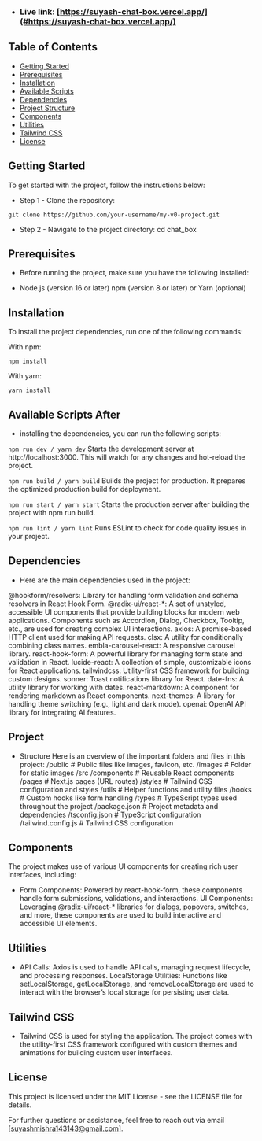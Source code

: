 - ### Live link: [https://suyash-chat-box.vercel.app/](#https://suyash-chat-box.vercel.app/)

## Table of Contents

- [Getting Started](#getting-started)
- [Prerequisites](#prerequisites)
- [Installation](#installation)
- [Available Scripts](#available-scripts)
- [Dependencies](#dependencies)
- [Project Structure](#project-structure)
- [Components](#components)
- [Utilities](#utilities)
- [Tailwind CSS](#tailwind-css)
- [License](#license)

## Getting Started

To get started with the project, follow the instructions below:

- Step 1 - Clone the repository:

`git clone https://github.com/your-username/my-v0-project.git`

- Step 2 - Navigate to the project directory:
  cd chat_box

## Prerequisites

- Before running the project, make sure you have the following installed:

- Node.js (version 16 or later) npm (version 8 or later) or Yarn (optional)

## Installation

To install the project dependencies, run one of the following commands:

With npm:

`npm install`

With yarn:

`yarn install`

## Available Scripts After

- installing the dependencies, you can run the following scripts:

`npm run dev / yarn dev` Starts the development server at http://localhost:3000. This will watch for any changes and hot-reload the project.

`npm run build / yarn build` Builds the project for production. It prepares the optimized production build for deployment.

`npm run start / yarn start` Starts the production server after building the project with npm run build.

`npm run lint / yarn lint` Runs ESLint to check for code quality issues in your project.

## Dependencies

- Here are the main dependencies used in the project:

@hookform/resolvers: Library for handling form validation and schema resolvers in React Hook Form. @radix-ui/react-\*: A set of unstyled, accessible UI components that provide building blocks for modern web applications. Components such as Accordion, Dialog, Checkbox, Tooltip, etc., are used for creating complex UI interactions. axios: A promise-based HTTP client used for making API requests. clsx: A utility for conditionally combining class names. embla-carousel-react: A responsive carousel library. react-hook-form: A powerful library for managing form state and validation in React. lucide-react: A collection of simple, customizable icons for React applications. tailwindcss: Utility-first CSS framework for building custom designs. sonner: Toast notifications library for React. date-fns: A utility library for working with dates. react-markdown: A component for rendering markdown as React components. next-themes: A library for handling theme switching (e.g., light and dark mode). openai: OpenAI API library for integrating AI features.

## Project

- Structure Here is an overview of the important folders and files in this project: /public # Public files like images, favicon, etc. /images # Folder for static images /src /components # Reusable React components /pages # Next.js pages (URL routes) /styles # Tailwind CSS configuration and styles /utils # Helper functions and utility files /hooks # Custom hooks like form handling /types # TypeScript types used throughout the project /package.json # Project metadata and dependencies /tsconfig.json # TypeScript configuration /tailwind.config.js # Tailwind CSS configuration

## Components

The project makes use of various UI components for creating rich user interfaces, including:

- Form Components: Powered by react-hook-form, these components handle form submissions, validations, and interactions. UI Components: Leveraging @radix-ui/react-\* libraries for dialogs, popovers, switches, and more, these components are used to build interactive and accessible UI elements.

## Utilities

- API Calls: Axios is used to handle API calls, managing request lifecycle, and processing responses. LocalStorage Utilities: Functions like setLocalStorage, getLocalStorage, and removeLocalStorage are used to interact with the browser’s local storage for persisting user data.

## Tailwind CSS

- Tailwind CSS is used for styling the application. The project comes with the utility-first CSS framework configured with custom themes and animations for building custom user interfaces.

## License

This project is licensed under the MIT License - see the LICENSE file for details.

For further questions or assistance, feel free to reach out via email [suyashmishra143143@gmail.com].
